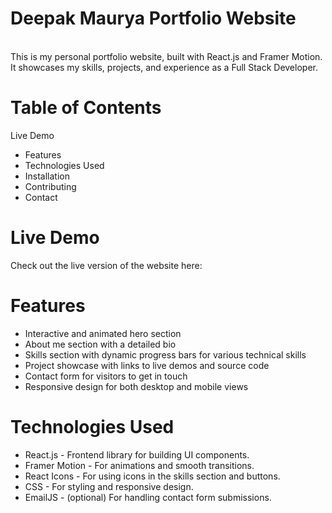 # Deepak Maurya Portfolio Website
<br>
This is my personal portfolio website, built with React.js and Framer Motion. It showcases my skills, projects, and experience as a Full Stack Developer.
<br>

# Table of Contents

Live Demo
* Features
* Technologies Used
* Installation
* Contributing
* Contact

# Live Demo
Check out the live version of the website here:

# Features

* Interactive and animated hero section
* About me section with a detailed bio
* Skills section with dynamic progress bars for various technical skills
* Project showcase with links to live demos and source code
* Contact form for visitors to get in touch
* Responsive design for both desktop and mobile views

# Technologies Used

* React.js - Frontend library for building UI components.
* Framer Motion - For animations and smooth transitions.
* React Icons - For using icons in the skills section and buttons.
* CSS - For styling and responsive design.
* EmailJS - (optional) For handling contact form submissions.
